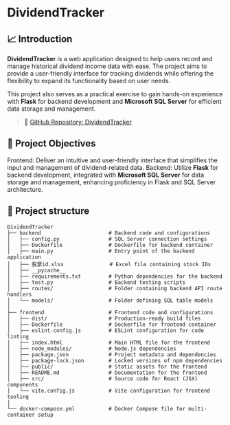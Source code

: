 # DividendTracker
## 📈 Introduction
**DividendTracker** is a web application designed to help users record and manage historical dividend income data with ease. The project aims to provide a user-friendly interface for tracking dividends while offering the flexibility to expand its functionality based on user needs.

This project also serves as a practical exercise to gain hands-on experience with **Flask** for backend development and **Microsoft SQL Server** for efficient data storage and management.

> 🔗 [GitHub Repository: DividendTracker](https://hackmd.io/@Potassium-chromate/H1f56roYkx)

## 🧭 Project Objectives
Frontend: Deliver an intuitive and user-friendly interface that simplifies the input and management of dividend-related data.
Backend: Utilize **Flask** for backend development, integrated with **Microsoft SQL Server** for data storage and management, enhancing proficiency in Flask and SQL Server architecture.

## 📁 Project structure
```shell
DividendTracker
├── backend                      # Backend code and configurations
│   ├── config.py                # SQL Server connection settings
│   ├── Dockerfile               # Dockerfile for backend container
│   ├── main.py                  # Entry point of the backend application
│   ├── 股票id.xlsx               # Excel file containing stock IDs
│   ├── __pycache__              
│   ├── requirements.txt         # Python dependencies for the backend
│   ├── test.py                  # Backend testing scripts
│   ├── routes/                  # Folder containing backend API route handlers
│   └── models/                  # Folder defining SQL table models
│
├── frontend                     # Frontend code and configurations
│   ├── dist/                    # Production-ready build files
│   ├── Dockerfile               # Dockerfile for frontend container
│   ├── eslint.config.js         # ESLint configuration for code linting
│   ├── index.html               # Main HTML file for the frontend
│   ├── node_modules/            # Node.js dependencies
│   ├── package.json             # Project metadata and dependencies
│   ├── package-lock.json        # Locked versions of npm dependencies
│   ├── public/                  # Static assets for the frontend
│   ├── README.md                # Documentation for the frontend
│   ├── src/                     # Source code for React (JSX) components
│   └── vite.config.js           # Vite configuration for frontend tooling
│
└── docker-compose.yml           # Docker Compose file for multi-container setup
```
